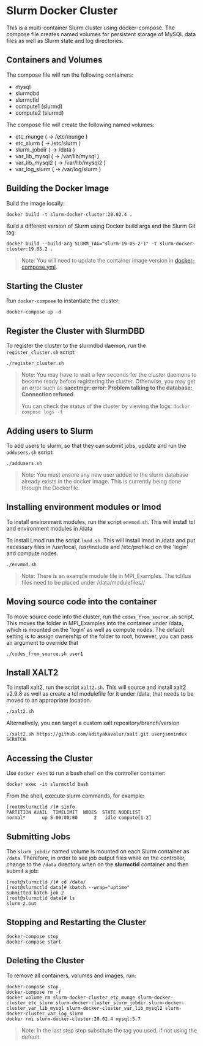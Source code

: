 # Slurm Docker Cluster

This is a multi-container Slurm cluster using docker-compose.  The compose file
creates named volumes for persistent storage of MySQL data files as well as
Slurm state and log directories.

## Containers and Volumes

The compose file will run the following containers:

* mysql
* slurmdbd
* slurmctld
* compute1 (slurmd)
* compute2 (slurmd)

The compose file will create the following named volumes:

* etc_munge         ( -> /etc/munge     )
* etc_slurm         ( -> /etc/slurm     )
* slurm_jobdir      ( -> /data          )
* var_lib_mysql     ( -> /var/lib/mysql )
* var_lib_mysql2    ( -> /var/lib/mysql2 )
* var_log_slurm     ( -> /var/log/slurm )

## Building the Docker Image

Build the image locally:

```console
docker build -t slurm-docker-cluster:20.02.4 .
```

Build a different version of Slurm using Docker build args and the Slurm Git
tag:

```console
docker build --build-arg SLURM_TAG="slurm-19-05-2-1" -t slurm-docker-cluster:19.05.2 .
```

> Note: You will need to update the container image version in
> [docker-compose.yml](docker-compose.yml).



## Starting the Cluster

Run `docker-compose` to instantiate the cluster:

```console
docker-compose up -d
```

## Register the Cluster with SlurmDBD

To register the cluster to the slurmdbd daemon, run the `register_cluster.sh`
script:

```console
./register_cluster.sh
```

> Note: You may have to wait a few seconds for the cluster daemons to become
> ready before registering the cluster.  Otherwise, you may get an error such
> as **sacctmgr: error: Problem talking to the database: Connection refused**.
>
> You can check the status of the cluster by viewing the logs: `docker-compose
> logs -f`

## Adding users to Slurm

To add users to slurm, so that they can submit jobs, update and run the `addusers.sh` script:

```console
./addusers.sh
```
> Note: You must ensure any new user added to the slurm database already exists
> in the docker image. This is currently being done through the Dockerfile.

## Installing environment modules or lmod
To install environment modules, run the script `envmod.sh`. This will install tcl and environment
modules in /data 

To install Lmod run the script `lmod.sh`. This will install lmod in /data and put necessary 
files in /usr/local, /usr/include and /etc/profile.d on the 'login' and compute nodes.
```console
./envmod.sh
```
> Note: There is an example module file in MPI_Examples. The tcl/lua files need to be placed under
/data/modulefiles/<sw name>/<version> 

## Moving source code into the container

To move source code into the cluster, run the `codes_from_source.sh` script. This moves 
the folder in MPI_Examples into the container under /data, which is mounted on the 'login' 
as well as compute nodes. The default setting is to assign ownership of the folder to root, 
however, you can pass an argument to override that
```console
./codes_from_source.sh user1
```  

## Install XALT2
To install xalt2, run the script `xalt2.sh`. This will source and install xalt2 v2.9.8 as well
as create a tcl modulefile for it under /data, that needs to be moved to an appropriate location.
```console
./xalt2.sh
```
Alternatively, you can target a custom xalt repository/branch/version
```console
./xalt2.sh https://github.com/adityakavalur/xalt.git userjsonindex SCRATCH 
```

## Accessing the Cluster

Use `docker exec` to run a bash shell on the controller container:

```console
docker exec -it slurmctld bash
```

From the shell, execute slurm commands, for example:

```console
[root@slurmctld /]# sinfo
PARTITION AVAIL  TIMELIMIT  NODES  STATE NODELIST
normal*      up 5-00:00:00      2   idle compute[1-2]
```

## Submitting Jobs

The `slurm_jobdir` named volume is mounted on each Slurm container as `/data`.
Therefore, in order to see job output files while on the controller, change to
the `/data` directory when on the **slurmctld** container and then submit a job:

```console
[root@slurmctld /]# cd /data/
[root@slurmctld data]# sbatch --wrap="uptime"
Submitted batch job 2
[root@slurmctld data]# ls
slurm-2.out
```

## Stopping and Restarting the Cluster

```console
docker-compose stop
docker-compose start
```

## Deleting the Cluster

To remove all containers, volumes and images, run:

```console
docker-compose stop
docker-compose rm -f
docker volume rm slurm-docker-cluster_etc_munge slurm-docker-cluster_etc_slurm slurm-docker-cluster_slurm_jobdir slurm-docker-cluster_var_lib_mysql slurm-docker-cluster_var_lib_mysql2 slurm-docker-cluster_var_log_slurm
docker rmi slurm-docker-cluster:20.02.4 mysql:5.7
```
> Note: In the last step step substitute the tag you used, if not using the default.
